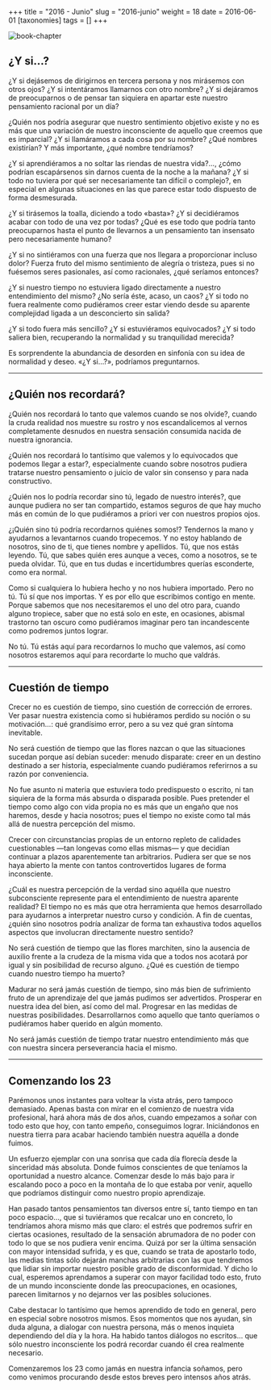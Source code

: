 +++
title = "2016 - Junio"
slug = "2016-junio"
weight = 18
date = 2016-06-01
[taxonomies]
tags = []
+++

![book-chapter](/images/book/oeur/16.jpg)

## ¿Y si...?

¿Y si dejásemos de dirigirnos en tercera persona y nos mirásemos con otros ojos? ¿Y si intentáramos llamarnos con otro nombre? ¿Y si dejáramos de preocuparnos o de pensar tan siquiera en apartar este nuestro pensamiento racional por un día?

¿Quién nos podría asegurar que nuestro sentimiento objetivo existe y no es más que una variación de nuestro inconsciente de aquello que creemos que es imparcial? ¿Y si llamáramos a cada cosa por su nombre? ¿Qué nombres existirían? Y más importante, ¿qué nombre tendríamos?

¿Y si aprendiéramos a no soltar las riendas de nuestra vida?..., ¿cómo podrían escapársenos sin darnos cuenta de la noche a la mañana? ¿Y si todo no tuviera por qué ser necesariamente tan difícil o complejo?, en especial en algunas situaciones en las que parece estar todo dispuesto de forma desmesurada.

¿Y si tirásemos la toalla, diciendo a todo «basta»? ¿Y si decidiéramos acabar con todo de una vez por todas? ¿Qué es ese todo que podría tanto preocuparnos hasta el punto de llevarnos a un pensamiento tan insensato pero necesariamente humano?

¿Y si no sintiéramos con una fuerza que nos llegara a proporcionar incluso dolor? Fuerza fruto del mismo sentimiento de alegría o tristeza, pues si no fuésemos seres pasionales, así como racionales, ¿qué seríamos entonces?

¿Y si nuestro tiempo no estuviera ligado directamente a nuestro entendimiento del mismo? ¿No sería éste, acaso, un caos? ¿Y si todo no fuera realmente como pudiéramos creer estar viendo desde su aparente complejidad ligada a un desconcierto sin salida?

¿Y si todo fuera más sencillo? ¿Y si estuviéramos equivocados? ¿Y si todo saliera bien, recuperando la normalidad y su tranquilidad merecida?

Es sorprendente la abundancia de desorden en sinfonía con su idea de normalidad y deseo. «¿Y si...?», podríamos preguntarnos.

---

## ¿Quién nos recordará?

¿Quién nos recordará lo tanto que valemos cuando se nos olvide?, cuando la cruda realidad nos muestre su rostro y nos escandalicemos al vernos completamente desnudos en nuestra sensación consumida nacida de nuestra ignorancia.

¿Quién nos recordará lo tantísimo que valemos y lo equivocados que podemos llegar a estar?, especialmente cuando sobre nosotros pudiera tratarse nuestro pensamiento o juicio de valor sin consenso y para nada constructivo.

¿Quién nos lo podría recordar sino tú, legado de nuestro interés?, que aunque pudiera no ser tan compartido, estamos seguros de que hay mucho más en común de lo que pudiéramos a priori ver con nuestros propios ojos.

¿¡Quién sino tú podría recordarnos quiénes somos!? Tendernos la mano y ayudarnos a levantarnos cuando tropecemos. Y no estoy hablando de nosotros, sino de ti, que tienes nombre y apellidos. Tú, que nos estás leyendo. Tú, que sabes quién eres aunque a veces, como a nosotros, se te pueda olvidar. Tú, que en tus dudas e incertidumbres querías esconderte, como era normal.

Como si cualquiera lo hubiera hecho y no nos hubiera importado. Pero no tú. Tú sí que nos importas. Y es por ello que escribimos contigo en mente. Porque sabemos que nos necesitaremos el uno del otro para, cuando alguno tropiece, saber que no está solo en este, en ocasiones, abismal trastorno tan oscuro como pudiéramos imaginar pero tan incandescente como podremos juntos lograr.

No tú. Tú estás aquí para recordarnos lo mucho que valemos, así como nosotros estaremos aquí para recordarte lo mucho que valdrás.

---

## Cuestión de tiempo

Crecer no es cuestión de tiempo, sino cuestión de corrección de errores. Ver pasar nuestra existencia como si hubiéramos perdido su noción o su motivación…: qué grandísimo error, pero a su vez qué gran síntoma inevitable.

No será cuestión de tiempo que las flores nazcan o que las situaciones sucedan porque así debían suceder: menudo disparate: creer en un destino destinado a ser historia, especialmente cuando pudiéramos referirnos a su razón por conveniencia.

No fue asunto ni materia que estuviera todo predispuesto o escrito, ni tan siquiera de la forma más absurda o disparada posible. Pues pretender el tiempo como algo con vida propia no es más que un engaño que nos haremos, desde y hacia nosotros; pues el tiempo no existe como tal más allá de nuestra percepción del mismo.

Crecer con circunstancias propias de un entorno repleto de calidades cuestionables —tan longevas como ellas mismas— y que decidían continuar a plazos aparentemente tan arbitrarios. Pudiera ser que se nos haya abierto la mente con tantos controvertidos lugares de forma inconsciente.

¿Cuál es nuestra percepción de la verdad sino aquélla que nuestro subconsciente represente para el entendimiento de nuestra aparente realidad? El tiempo no es más que otra herramienta que hemos desarrollado para ayudarnos a interpretar nuestro curso y condición. A fin de cuentas, ¿quién sino nosotros podría analizar de forma tan exhaustiva todos aquellos aspectos que involucran directamente nuestro sentido?

No será cuestión de tiempo que las flores marchiten, sino la ausencia de auxilio frente a la crudeza de la misma vida que a todos nos acotará por igual y sin posibilidad de recurso alguno. ¿Qué es cuestión de tiempo cuando nuestro tiempo ha muerto?

Madurar no será jamás cuestión de tiempo, sino más bien de sufrimiento fruto de un aprendizaje del que jamás pudimos ser advertidos. Prosperar en nuestra idea del bien, así como del mal. Progresar en las medidas de nuestras posibilidades. Desarrollarnos como aquello que tanto queríamos o pudiéramos haber querido en algún momento.

No será jamás cuestión de tiempo tratar nuestro entendimiento más que con nuestra sincera perseverancia hacia el mismo.

---

## Comenzando los 23

Parémonos unos instantes para voltear la vista atrás, pero tampoco demasiado. Apenas basta con mirar en el comienzo de nuestra vida profesional, hará ahora más de dos años, cuando empezamos a soñar con todo esto que hoy, con tanto empeño, conseguimos lograr. Iniciándonos en nuestra tierra para acabar haciendo también nuestra aquélla a donde fuimos.

Un esfuerzo ejemplar con una sonrisa que cada día florecía desde la sinceridad más absoluta. Donde fuimos conscientes de que teníamos la oportunidad a nuestro alcance. Comenzar desde lo más bajo para ir escalando poco a poco en la montaña de lo que estaba por venir, aquello que podríamos distinguir como nuestro propio aprendizaje.

Han pasado tantos pensamientos tan diversos entre sí, tanto tiempo en tan poco espacio…, que si tuviéramos que recalcar uno en concreto, lo tendríamos ahora mismo más que claro: el estrés que podremos sufrir en ciertas ocasiones, resultado de la sensación abrumadora de no poder con todo lo que se nos pudiera venir encima. Quizá por ser la última sensación con mayor intensidad sufrida, y es que, cuando se trata de apostarlo todo, las medias tintas sólo dejarán manchas arbitrarias con las que tendremos que lidiar sin importar nuestro posible grado de disconformidad. Y dicho lo cual, esperemos aprendamos a superar con mayor facilidad todo esto, fruto de un mundo inconsciente donde las preocupaciones, en ocasiones, parecen limitarnos y no dejarnos ver las posibles soluciones.

Cabe destacar lo tantísimo que hemos aprendido de todo en general, pero en especial sobre nosotros mismos. Esos momentos que nos ayudan, sin duda alguna, a dialogar con nuestra persona, más o menos inquieta dependiendo del día y la hora. Ha habido tantos diálogos no escritos… que sólo nuestro inconsciente los podrá recordar cuando él crea realmente necesario.

Comenzaremos los 23 como jamás en nuestra infancia soñamos, pero como venimos procurando desde estos breves pero intensos años atrás.
